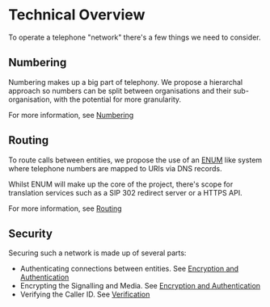 # Technical Overview

To operate a telephone "network" there's a few things we need to consider.

## Numbering

Numbering makes up a big part of telephony. We propose a hierarchal approach so numbers can be split between organisations and their sub-organisation, with the potential for more granularity.

For more information, see [Numbering](numbering.md)

## Routing

To route calls between entities, we propose the use of an [ENUM](https://en.wikipedia.org/wiki/Telephone_number_mapping) like system where telephone numbers are mapped to URIs via DNS records.

Whilst ENUM will make up the core of the project, there's scope for translation services such as a SIP 302 redirect server or a HTTPS API.

For more information, see [Routing](routing.md)

## Security

Securing such a network is made up of several parts:

* Authenticating connections between entities. See [Encryption and Authentication](encryption_authentication.md)
* Encrypting the Signalling and Media. See [Encryption and Authentication](encryption_authentication.md)
* Verifying the Caller ID. See [Verification](verification.md)
